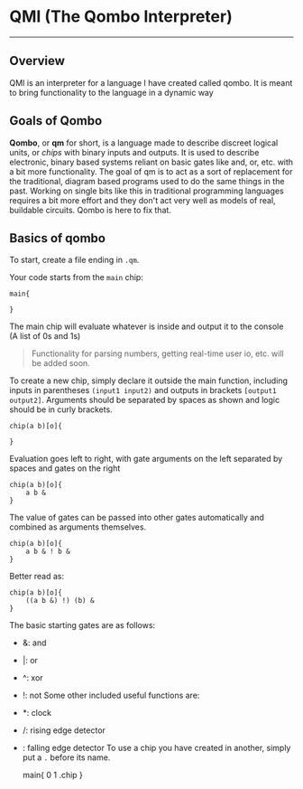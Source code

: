 # QMI (The Qombo Interpreter)

---

## Overview

QMI is an interpreter for a language I have created called qombo.
It is meant to bring functionality to the language in a dynamic way

## Goals of Qombo

**Qombo**, or **qm** for short, is a language made to describe discreet logical units, or *chips* with binary inputs and outputs.
It is used to describe electronic, binary based systems reliant on basic gates like and, or, etc. with a bit more functionality.
The goal of qm is to act as a sort of replacement for the traditional, diagram based programs used to do the same things in the past. Working on single bits like this in traditional programming languages requires a bit more effort and they don't act very well as models of real, buildable circuits. Qombo is here to fix that.

## Basics of qombo

To start, create a file ending in `.qm`.

Your code starts from the `main` chip:

    main{
    
    }

The main chip will evaluate whatever is inside and output it to the console (A list of 0s and 1s)

> Functionality for parsing numbers, getting real-time user io, etc. will be added soon.

To create a new chip, simply declare it outside the main function, including inputs in parentheses `(input1 input2)` and outputs in brackets `[output1 output2]`. Arguments should be separated by spaces as shown and logic should be in curly brackets.

    chip(a b)[o]{
    
    }

Evaluation goes left to right, with gate arguments on the left separated by spaces and gates on the right

    chip(a b)[o]{
        a b &
    }

The value of gates can be passed into other gates automatically and combined as arguments themselves.

    chip(a b)[o]{
        a b & ! b &
    }

Better read as:

    chip(a b)[o]{
        ((a b &) !) (b) &
    }

The basic starting gates are as follows:
- &: and
- |: or
- ^: xor
- !: not
Some other included useful functions are:
- *: clock
- /: rising edge detector
- \: falling edge detector
To use a chip you have created in another, simply put a `.` before its name.

    main{
        0 1 .chip
    }


